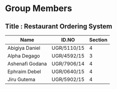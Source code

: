 # Group Members

## Title : Restaurant Ordering System

| Name            | ID.NO       | Section |
| --------------- | ----------- | ------- |
| Abigiya Daniel  | UGR/5110/15 | 4       |
| Alpha Degago    | UGR/4592/15 | 3       |
| Ashenafi Godana | UGR/7906/14 | 4       |
| Ephraim Debel   | UGR/0640/15 | 4       |
| Jiru Gutema     | UGR/5902/15 | 4       |
